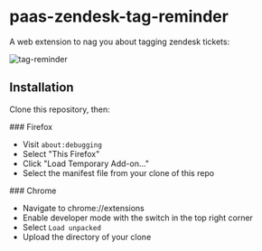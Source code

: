 # paas-zendesk-tag-reminder

A web extension to nag you about tagging zendesk tickets:

![tag-reminder](https://user-images.githubusercontent.com/1696784/66654861-fede1d00-ec32-11e9-8818-dce987765e9c.png)

## Installation

Clone this repository, then:

### Firefox

* Visit `about:debugging`
* Select "This Firefox"
* Click "Load Temporary Add-on..."
* Select the manifest file from your clone of this repo

### Chrome

* Navigate to chrome://extensions
* Enable developer mode with the switch in the top right corner
* Select `Load unpacked`
* Upload the directory of your clone


